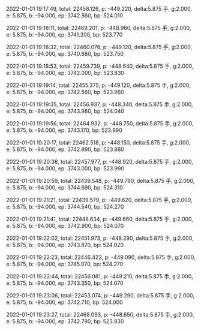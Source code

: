 2022-01-01 19:17:49, total: 22458.126, p: -449.220, delta:5.875 手, g:2.000, e: 5.875, b: -94.000, ep: 3742.860, bp: 524.010

2022-01-01 19:18:11, total: 22469.201, p: -448.960, delta:5.875 手, g:2.000, e: 5.875, b: -94.000, ep: 3741.200, bp: 523.770

2022-01-01 19:18:32, total: 22460.076, p: -449.120, delta:5.875 手, g:2.000, e: 5.875, b: -94.000, ep: 3740.880, bp: 523.750

2022-01-01 19:18:53, total: 22459.739, p: -448.640, delta:5.875 手, g:2.000, e: 5.875, b: -94.000, ep: 3742.000, bp: 523.830

2022-01-01 19:19:14, total: 22455.375, p: -449.120, delta:5.875 手, g:2.000, e: 5.875, b: -94.000, ep: 3742.560, bp: 523.960

2022-01-01 19:19:35, total: 22456.937, p: -448.340, delta:5.875 手, g:2.000, e: 5.875, b: -94.000, ep: 3743.980, bp: 524.040

2022-01-01 19:19:56, total: 22464.932, p: -448.750, delta:5.875 手, g:2.000, e: 5.875, b: -94.000, ep: 3743.170, bp: 523.990

2022-01-01 19:20:17, total: 22462.518, p: -448.150, delta:5.875 手, g:2.000, e: 5.875, b: -94.000, ep: 3742.890, bp: 523.880

2022-01-01 19:20:38, total: 22457.977, p: -448.920, delta:5.875 手, g:2.000, e: 5.875, b: -94.000, ep: 3743.000, bp: 523.990

2022-01-01 19:20:59, total: 22439.548, p: -449.790, delta:5.875 手, g:2.000, e: 5.875, b: -94.000, ep: 3744.690, bp: 524.310

2022-01-01 19:21:21, total: 22439.579, p: -449.620, delta:5.875 手, g:2.000, e: 5.875, b: -94.000, ep: 3744.540, bp: 524.270

2022-01-01 19:21:41, total: 22448.634, p: -449.660, delta:5.875 手, g:2.000, e: 5.875, b: -94.000, ep: 3742.900, bp: 524.070

2022-01-01 19:22:02, total: 22451.973, p: -448.290, delta:5.875 手, g:2.000, e: 5.875, b: -94.000, ep: 3743.870, bp: 524.020

2022-01-01 19:22:23, total: 22446.422, p: -449.090, delta:5.875 手, g:2.000, e: 5.875, b: -94.000, ep: 3745.070, bp: 524.270

2022-01-01 19:22:44, total: 22456.081, p: -449.210, delta:5.875 手, g:2.000, e: 5.875, b: -94.000, ep: 3743.350, bp: 524.070

2022-01-01 19:23:06, total: 22453.074, p: -449.290, delta:5.875 手, g:2.000, e: 5.875, b: -94.000, ep: 3742.710, bp: 524.000

2022-01-01 19:23:27, total: 22468.093, p: -448.650, delta:5.875 手, g:2.000, e: 5.875, b: -94.000, ep: 3742.790, bp: 523.930